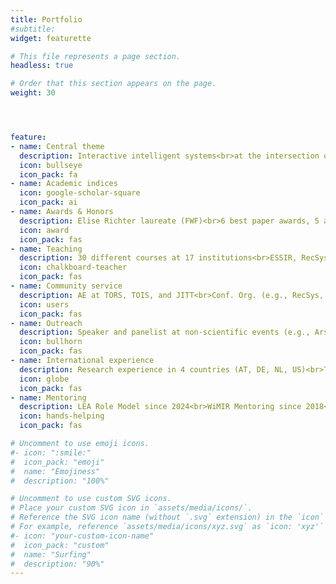 ```yaml
---
title: Portfolio
#subtitle:
widget: featurette

# This file represents a page section.
headless: true

# Order that this section appears on the page.
weight: 30




feature:
- name: Central theme
  description: Interactive intelligent systems<br>at the intersection of human-centered computing, data science, and artificial intelligence
  icon: bullseye
  icon_pack: fa
- name: Academic indices
  icon: google-scholar-square
  icon_pack: ai
- name: Awards & Honors
  description: Elise Richter laureate (FWF)<br>6 best paper awards, 5 additional nominations<br>5 awards for reviewing activities, 6 special recognitions for outstanding reviews
  icon: award
  icon_pack: fas
- name: Teaching
  description: 30 different courses at 17 institutions<br>ESSIR, RecSys Summer School, PhD-AI.it<br>Tutorials at UMAP and ISMIR<br>Supervision of >70 theses
  icon: chalkboard-teacher
  icon_pack: fas
- name: Community service
  description: AE at TORS, TOIS, and JITT<br>Conf. Org. (e.g., RecSys, CHI, CIKM, ECIR)<br>Meta-Reviewer (e.g., SIGIR, RecSys, CHI, ISMIR)<br>Reviewer for >30 journals and >140 conferences<br>Workshop Organizer (e.g., PERSPECTIVES, Dagstuhl)
  icon: users
  icon_pack: fas
- name: Outreach
  description: Speaker and panelist at non-scientific events (e.g., Ars Electronica Festival, Dutch Media Week, VUT Indie Days)<br>Substantial media coverage (e.g., Financial Times, El País)<br>Radio interviews (e.g., Ö1, FM4, SWR 2, NPO Radio 1)<br>Policy Impact (e.g., EPRS)
  icon: bullhorn
  icon_pack: fas
- name: International experience
  description: Research experience in 4 countries (AT, DE, NL, US)<br>Teaching experience in 4 countries (AT, DE, NL, SE)
  icon: globe
  icon_pack: fas
- name: Mentoring
  description: LEA Role Model since 2024<br>WiMIR Mentoring since 2018<br>Mentoring at Queen Mary University of London 2021--2024<br>Allyship Chair at CHI 2023+2022<br>Doctoral/PhD Symposium Chair at RecSys 2023+2021 and CIKM 2023
  icon: hands-helping
  icon_pack: fas

# Uncomment to use emoji icons.
#- icon: ":smile:"
#  icon_pack: "emoji"
#  name: "Emojiness"
#  description: "100%"  

# Uncomment to use custom SVG icons.
# Place your custom SVG icon in `assets/media/icons/`.
# Reference the SVG icon name (without `.svg` extension) in the `icon` field.
# For example, reference `assets/media/icons/xyz.svg` as `icon: 'xyz'`
#- icon: "your-custom-icon-name"
#  icon_pack: "custom"
#  name: "Surfing"
#  description: "90%"
---
```

